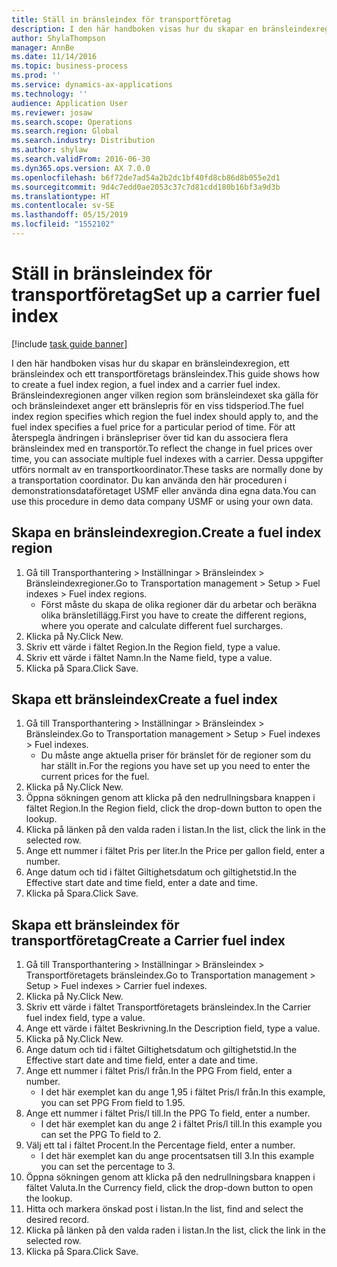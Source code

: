 ```yaml
---
title: Ställ in bränsleindex för transportföretag
description: I den här handboken visas hur du skapar en bränsleindexregion, ett bränsleindex och ett transportföretags bränsleindex.
author: ShylaThompson
manager: AnnBe
ms.date: 11/14/2016
ms.topic: business-process
ms.prod: ''
ms.service: dynamics-ax-applications
ms.technology: ''
audience: Application User
ms.reviewer: josaw
ms.search.scope: Operations
ms.search.region: Global
ms.search.industry: Distribution
ms.author: shylaw
ms.search.validFrom: 2016-06-30
ms.dyn365.ops.version: AX 7.0.0
ms.openlocfilehash: b6f72de7ad54a2b2dc1bf40fd8cb86d8b055e2d1
ms.sourcegitcommit: 9d4c7edd0ae2053c37c7d81cdd180b16bf3a9d3b
ms.translationtype: HT
ms.contentlocale: sv-SE
ms.lasthandoff: 05/15/2019
ms.locfileid: "1552102"
---
```

# <a name="set-up-a-carrier-fuel-index"></a><span data-ttu-id="7ec01-103">Ställ in bränsleindex för transportföretag</span><span class="sxs-lookup"><span data-stu-id="7ec01-103">Set up a carrier fuel index</span></span>

[!include [task guide banner](../../includes/task-guide-banner.md)]

<span data-ttu-id="7ec01-104">I den här handboken visas hur du skapar en bränsleindexregion, ett bränsleindex och ett transportföretags bränsleindex.</span><span class="sxs-lookup"><span data-stu-id="7ec01-104">This guide shows how to create a fuel index region, a fuel index and a carrier fuel index.</span></span> <span data-ttu-id="7ec01-105">Bränsleindexregionen anger vilken region som bränsleindexet ska gälla för och bränsleindexet anger ett bränslepris för en viss tidsperiod.</span><span class="sxs-lookup"><span data-stu-id="7ec01-105">The fuel index region specifies which region the fuel index should apply to, and the fuel index specifies a fuel price for a particular period of time.</span></span> <span data-ttu-id="7ec01-106">För att återspegla ändringen i bränslepriser över tid kan du associera flera bränsleindex med en transportör.</span><span class="sxs-lookup"><span data-stu-id="7ec01-106">To reflect the change in fuel prices over time, you can associate multiple fuel indexes with a carrier.</span></span>  <span data-ttu-id="7ec01-107">Dessa uppgifter utförs normalt av en transportkoordinator.</span><span class="sxs-lookup"><span data-stu-id="7ec01-107">These tasks are normally done by a transportation coordinator.</span></span> <span data-ttu-id="7ec01-108">Du kan använda den här proceduren i demonstrationsdataföretaget USMF eller använda dina egna data.</span><span class="sxs-lookup"><span data-stu-id="7ec01-108">You can use this procedure in demo data company USMF or using your own data.</span></span>


## <a name="create-a-fuel-index-region"></a><span data-ttu-id="7ec01-109">Skapa en bränsleindexregion.</span><span class="sxs-lookup"><span data-stu-id="7ec01-109">Create a fuel index region</span></span>
1. <span data-ttu-id="7ec01-110">Gå till Transporthantering > Inställningar > Bränsleindex > Bränsleindexregioner.</span><span class="sxs-lookup"><span data-stu-id="7ec01-110">Go to Transportation management > Setup > Fuel indexes > Fuel index regions.</span></span>
    * <span data-ttu-id="7ec01-111">Först måste du skapa de olika regioner där du arbetar och beräkna olika bränsletillägg.</span><span class="sxs-lookup"><span data-stu-id="7ec01-111">First you have to create the different regions, where you operate and calculate different fuel surcharges.</span></span>  
2. <span data-ttu-id="7ec01-112">Klicka på Ny.</span><span class="sxs-lookup"><span data-stu-id="7ec01-112">Click New.</span></span>
3. <span data-ttu-id="7ec01-113">Skriv ett värde i fältet Region.</span><span class="sxs-lookup"><span data-stu-id="7ec01-113">In the Region field, type a value.</span></span>
4. <span data-ttu-id="7ec01-114">Skriv ett värde i fältet Namn.</span><span class="sxs-lookup"><span data-stu-id="7ec01-114">In the Name field, type a value.</span></span>
5. <span data-ttu-id="7ec01-115">Klicka på Spara.</span><span class="sxs-lookup"><span data-stu-id="7ec01-115">Click Save.</span></span>

## <a name="create-a-fuel-index"></a><span data-ttu-id="7ec01-116">Skapa ett bränsleindex</span><span class="sxs-lookup"><span data-stu-id="7ec01-116">Create a fuel index</span></span>
1. <span data-ttu-id="7ec01-117">Gå till Transporthantering > Inställningar > Bränsleindex > Bränsleindex.</span><span class="sxs-lookup"><span data-stu-id="7ec01-117">Go to Transportation management > Setup > Fuel indexes > Fuel indexes.</span></span>
    * <span data-ttu-id="7ec01-118">Du måste ange aktuella priser för bränslet för de regioner som du har ställt in.</span><span class="sxs-lookup"><span data-stu-id="7ec01-118">For the regions you have set up you need to enter the current prices for the fuel.</span></span>  
2. <span data-ttu-id="7ec01-119">Klicka på Ny.</span><span class="sxs-lookup"><span data-stu-id="7ec01-119">Click New.</span></span>
3. <span data-ttu-id="7ec01-120">Öppna sökningen genom att klicka på den nedrullningsbara knappen i fältet Region.</span><span class="sxs-lookup"><span data-stu-id="7ec01-120">In the Region field, click the drop-down button to open the lookup.</span></span>
4. <span data-ttu-id="7ec01-121">Klicka på länken på den valda raden i listan.</span><span class="sxs-lookup"><span data-stu-id="7ec01-121">In the list, click the link in the selected row.</span></span>
5. <span data-ttu-id="7ec01-122">Ange ett nummer i fältet Pris per liter.</span><span class="sxs-lookup"><span data-stu-id="7ec01-122">In the Price per gallon field, enter a number.</span></span>
6. <span data-ttu-id="7ec01-123">Ange datum och tid i fältet Giltighetsdatum och giltighetstid.</span><span class="sxs-lookup"><span data-stu-id="7ec01-123">In the Effective start date and time field, enter a date and time.</span></span>
7. <span data-ttu-id="7ec01-124">Klicka på Spara.</span><span class="sxs-lookup"><span data-stu-id="7ec01-124">Click Save.</span></span>

## <a name="create-a-carrier-fuel-index"></a><span data-ttu-id="7ec01-125">Skapa ett bränsleindex för transportföretag</span><span class="sxs-lookup"><span data-stu-id="7ec01-125">Create a Carrier fuel index</span></span>
1. <span data-ttu-id="7ec01-126">Gå till Transporthantering > Inställningar > Bränsleindex > Transportföretagets bränsleindex.</span><span class="sxs-lookup"><span data-stu-id="7ec01-126">Go to Transportation management > Setup > Fuel indexes > Carrier fuel indexes.</span></span>
2. <span data-ttu-id="7ec01-127">Klicka på Ny.</span><span class="sxs-lookup"><span data-stu-id="7ec01-127">Click New.</span></span>
3. <span data-ttu-id="7ec01-128">Skriv ett värde i fältet Transportföretagets bränsleindex.</span><span class="sxs-lookup"><span data-stu-id="7ec01-128">In the Carrier fuel index field, type a value.</span></span>
4. <span data-ttu-id="7ec01-129">Ange ett värde i fältet Beskrivning.</span><span class="sxs-lookup"><span data-stu-id="7ec01-129">In the Description field, type a value.</span></span>
5. <span data-ttu-id="7ec01-130">Klicka på Ny.</span><span class="sxs-lookup"><span data-stu-id="7ec01-130">Click New.</span></span>
6. <span data-ttu-id="7ec01-131">Ange datum och tid i fältet Giltighetsdatum och giltighetstid.</span><span class="sxs-lookup"><span data-stu-id="7ec01-131">In the Effective start date and time field, enter a date and time.</span></span>
7. <span data-ttu-id="7ec01-132">Ange ett nummer i fältet Pris/l från.</span><span class="sxs-lookup"><span data-stu-id="7ec01-132">In the PPG From field, enter a number.</span></span>
    * <span data-ttu-id="7ec01-133">I det här exemplet kan du ange 1,95 i fältet Pris/l från.</span><span class="sxs-lookup"><span data-stu-id="7ec01-133">In this example, you can set PPG From field to 1.95.</span></span>  
8. <span data-ttu-id="7ec01-134">Ange ett nummer i fältet Pris/l till.</span><span class="sxs-lookup"><span data-stu-id="7ec01-134">In the PPG To field, enter a number.</span></span>
    * <span data-ttu-id="7ec01-135">I det här exemplet kan du ange 2 i fältet Pris/l till.</span><span class="sxs-lookup"><span data-stu-id="7ec01-135">In this example you can set the PPG To field to 2.</span></span>  
9. <span data-ttu-id="7ec01-136">Välj ett tal i fältet Procent.</span><span class="sxs-lookup"><span data-stu-id="7ec01-136">In the Percentage field, enter a number.</span></span>
    * <span data-ttu-id="7ec01-137">I det här exemplet kan du ange procentsatsen till 3.</span><span class="sxs-lookup"><span data-stu-id="7ec01-137">In this example you can set the percentage to 3.</span></span>  
10. <span data-ttu-id="7ec01-138">Öppna sökningen genom att klicka på den nedrullningsbara knappen i fältet Valuta.</span><span class="sxs-lookup"><span data-stu-id="7ec01-138">In the Currency field, click the drop-down button to open the lookup.</span></span>
11. <span data-ttu-id="7ec01-139">Hitta och markera önskad post i listan.</span><span class="sxs-lookup"><span data-stu-id="7ec01-139">In the list, find and select the desired record.</span></span>
12. <span data-ttu-id="7ec01-140">Klicka på länken på den valda raden i listan.</span><span class="sxs-lookup"><span data-stu-id="7ec01-140">In the list, click the link in the selected row.</span></span>
13. <span data-ttu-id="7ec01-141">Klicka på Spara.</span><span class="sxs-lookup"><span data-stu-id="7ec01-141">Click Save.</span></span>

